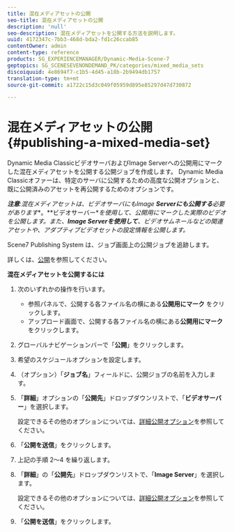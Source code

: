 ```yaml
---
title: 混在メディアセットの公開
seo-title: 混在メディアセットの公開
description: 'null'
seo-description: 混在メディアセットを公開する方法を説明します。
uuid: 4172347c-7bb3-468d-bda2-fd1c26ccab85
contentOwner: admin
content-type: reference
products: SG_EXPERIENCEMANAGER/Dynamic-Media-Scene-7
geptopics: SG_SCENESEVENONDEMAND_PK/categories/mixed_media_sets
discoiquuid: 4e8694f7-c1b5-4d45-a18b-2b9494db1757
translation-type: tm+mt
source-git-commit: a1722c15d3c049f05959d895e85297d47d730872

---
```



# 混在メディアセットの公開{#publishing-a-mixed-media-set}

Dynamic Media ClassicビデオサーバおよびImage Serverへの公開用にマークした混在メディアセットを公開する公開ジョブを作成します。 Dynamic Media Classicオファーは、特定のサーバに公開するための高度な公開オプションと、既に公開済みのアセットを再公開するためのオプションです。

***注意&#x200B;**:混在メディアセットは、ビデオサーバにも**Image **Serverにも公開する**必要があります&#x200B;**。**ビデオサーバー&#x200B;**を使用して、公開用にマークした実際のビデオを公開します。また、**Image Serverを使用して&#x200B;**、ビデオサムネールなどの関連アセットや、アダプティブビデオセットの設定情報を公開します。*

Scene7 Publishing System は、ジョブ画面上の公開ジョブを追跡します。

詳しくは、[公開](publishing-files.md#publishing_files)を参照してください。

<!-- 

Comment Type: remark
Last Modified By: unknown unknown 
Last Modified Date: 

<p>RB: Updated the following steps as per Cynthia email, 11/9/2012, added 11/12/2012</p>

 -->

**混在メディアセットを公開するには**

1. 次のいずれかの操作を行います。

   * 参照パネルで、公開する各ファイル名の横にある&#x200B;**公開用にマーク**  をクリックします。
   * アップロード画面で、公開する各ファイル名の横にある&#x200B;**公開用にマーク**  をクリックします。

1. グローバルナビゲーションバーで「**公開**」をクリックします。
1. 希望のスケジュールオプションを設定します。
1. （オプション）「**ジョブ名**」フィールドに、公開ジョブの名前を入力します。
1. 「**詳細**」オプションの「**公開先**」ドロップダウンリストで、「**ビデオサーバー**」を選択します。

   設定できるその他のオプションについては、[詳細公開オプション](publishing-files.md#advanced_publish_options)を参照してください。

1. 「**公開を送信**」をクリックします。
1. 上記の手順 2～4 を繰り返します。
1. 「**詳細**」の「**公開先**」ドロップダウンリストで、「**Image Server**」を選択します。

   設定できるその他のオプションについては、[詳細公開オプション](publishing-files.md#advanced_publish_options)を参照してください。

1. 「**公開を送信**」をクリックします。

